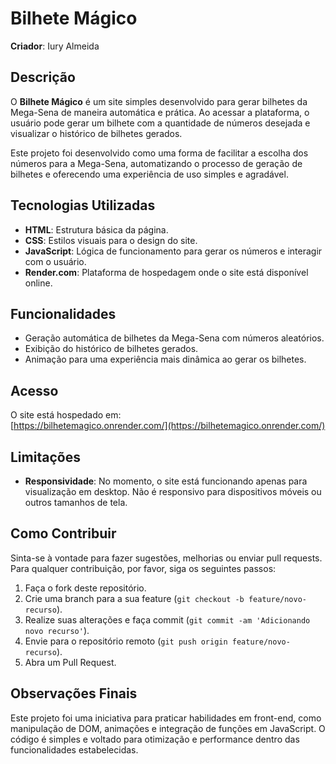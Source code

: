 # Bilhete Mágico

**Criador**: Iury Almeida

## Descrição

O **Bilhete Mágico** é um site simples desenvolvido para gerar bilhetes da Mega-Sena de maneira automática e prática. Ao acessar a plataforma, o usuário pode gerar um bilhete com a quantidade de números desejada e visualizar o histórico de bilhetes gerados. 

Este projeto foi desenvolvido como uma forma de facilitar a escolha dos números para a Mega-Sena, automatizando o processo de geração de bilhetes e oferecendo uma experiência de uso simples e agradável.

## Tecnologias Utilizadas

- **HTML**: Estrutura básica da página.
- **CSS**: Estilos visuais para o design do site.
- **JavaScript**: Lógica de funcionamento para gerar os números e interagir com o usuário.
- **Render.com**: Plataforma de hospedagem onde o site está disponível online.

## Funcionalidades

- Geração automática de bilhetes da Mega-Sena com números aleatórios.
- Exibição do histórico de bilhetes gerados.
- Animação para uma experiência mais dinâmica ao gerar os bilhetes.

## Acesso

O site está hospedado em:  
[https://bilhetemagico.onrender.com/](https://bilhetemagico.onrender.com/)

## Limitações

- **Responsividade**: No momento, o site está funcionando apenas para visualização em desktop. Não é responsivo para dispositivos móveis ou outros tamanhos de tela.

## Como Contribuir

Sinta-se à vontade para fazer sugestões, melhorias ou enviar pull requests. Para qualquer contribuição, por favor, siga os seguintes passos:

1. Faça o fork deste repositório.
2. Crie uma branch para a sua feature (`git checkout -b feature/novo-recurso`).
3. Realize suas alterações e faça commit (`git commit -am 'Adicionando novo recurso'`).
4. Envie para o repositório remoto (`git push origin feature/novo-recurso`).
5. Abra um Pull Request.

## Observações Finais

Este projeto foi uma iniciativa para praticar habilidades em front-end, como manipulação de DOM, animações e integração de funções em JavaScript. O código é simples e voltado para otimização e performance dentro das funcionalidades estabelecidas.
